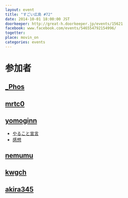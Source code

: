 ```yaml
---
layout: event
title: "すごい広島 #72"
date: 2014-10-01 18:00:00 JST
doorkeeper: http://great-h.doorkeeper.jp/events/15621
facebook: www.facebook.com/events/546554792154996/
togetter:
place: movin_on
categories: events
---
```


# 参加者


## [_Phos](http://twitter.com/_Phos)


## [mrtc0](http://twitter.com/mrtc0)


## [yomoginn](https://github.com/yomoginn)
* [やること宣言](https://github.com/great-h/great-h.github.io/issues/1266)
* [感想](https://twitter.com/moriyomogi/status/517301395783811072)


## [nemumu](https://github.com/nemumu)


## [kwgch](https://github.com/kwgch)


## [akira345](https://github.com/akira345)
